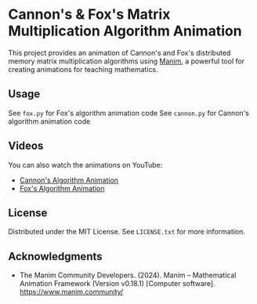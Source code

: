 # Cannon's & Fox's Matrix Multiplication Algorithm Animation

This project provides an animation of Cannon's and Fox's distributed memory matrix multiplication algorithms using [Manim](https://github.com/ManimCommunity/manim), a powerful tool for creating animations for teaching mathematics.

## Usage

See `fox.py` for Fox's algorithm animation code
See `cannon.py` for Cannon's algorithm animation code

## Videos

You can also watch the animations on YouTube:

- [Cannon's Algorithm Animation](https://youtu.be/6r6uPImUUBQ)
- [Fox's Algorithm Animation](https://youtu.be/ig43BZI4ybw)

## License

Distributed under the MIT License. See `LICENSE.txt` for more information.

## Acknowledgments

- The Manim Community Developers. (2024). Manim – Mathematical Animation Framework (Version v0.18.1) [Computer software]. https://www.manim.community/